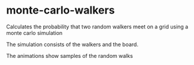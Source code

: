 # monte-carlo-walkers
Calculates the probability that two random walkers meet on a grid using a monte carlo simulation 

The simulation consists of the walkers and the board. 

The animations show samples of the random walks
